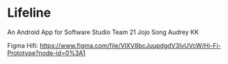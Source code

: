 # Lifeline

An Android App for Software Studio Team 21
Jojo Song Audrey KK

Figma Hifi: https://www.figma.com/file/VlXV8bcJuupdgdV3IvUVcW/Hi-Fi-Prototype?node-id=0%3A1
